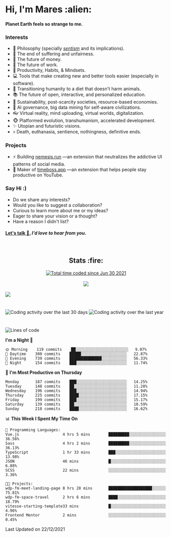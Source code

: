 <h1>Hi, I'm Mares :alien:</h1>

#### Planet Earth feels so strange to me.

### **Interests**

- 🌊 Philosophy (specially [_sentism_][sentismmedium] and its implications).
- 🎯 The end of suffering and unfairness.
- 💸 The future of money.
- 💼 The future of work.
- 🧠 Productivity, Habits, & Mindsets.
- 💻 Tools that make creating new and better tools easier (especially in software).
- 🥗 Transitioning humanity to a diet that doesn't harm animals.
- 📚 The future of open, interactive, and personalized education.
- 🌱 Sustainability, post-scarcity societies, resource-based economies.
- 🤖 AI governance, big data mining for self-aware civilizations.
- 👓 Virtual reality, mind uploading, virtual worlds, digitalization.
- 🐵 Platformed evolution, transhumanism, accelerated development.
- ✨ Utopian and futuristic visions.
- 💀 Death, euthanasia, sentience, nothingness, definitive ends.


### **Projects**

- ⚡ Building [nemesis.run](https://nemesis.run) —an extension that neutralizes the addictive UI patterns of social media.
- 💎 Maker of [timeboss.app](https://timeboss.app) —an extension that helps people stay productive on YouTube.


### **Say Hi :)**

- Do we share any interests?
- Would you like to suggest a collaboration?
- Curious to learn more about me or my ideas?
- Eager to share your vision or a thought?
- Have a reason I didn't list?

#### [Let's talk :wave:.](mailto:mareszhar@gmail.com) _I'd love to hear from you_.

[sentismmedium]: https://medium.com/@mareszhar/born-a-prisoner-a-reflection-about-life-its-struggles-and-a-plan-to-escape-d8566ce9b026

<br>

<h2 align="center">Stats :fire:</h2>

<div align="center">
  <a href="https://wakatime.com/@cfdc0e0d-4860-4b62-9ff0-cb659185525e">
    <img src="https://wakatime.com/badge/user/cfdc0e0d-4860-4b62-9ff0-cb659185525e.svg" alt="Total time coded since Jun 30 2021" />
  </a>
</div>

<br>

<div align="center">
  <img src="https://github-readme-streak-stats.herokuapp.com?user=mareszhar&theme=black-ice&hide_border=true&stroke=FFFFFF15&ring=DF8FFE&fire=DF8FFE&currStreakLabel=DF8FFE&background=1A232A&currStreakNum=86FFAB&dates=B1AAB3FF">
</div>

<!-- Add or remove this: &dates=B1AAB3FF at the end of the streak stats URL if they get bugged and aren't updating -->

<br>

<img src="https://activity-graph.herokuapp.com/graph?username=mareszhar&theme=nord&bg_color=00000000&color=979797&line=DF8FFE&point=00000000&area=true&hide_border=true">

<br>

<h1></h1>

<img src="https://wakatime.com/share/@mares/5df0ff02-9c79-41b4-b540-51dc9c65a57b.svg" alt="Coding activity over the last 30 days" />
<img src="https://wakatime.com/share/@mares/ea89ba71-f374-40af-930c-e0655909fe37.svg" alt="Coding activity over the last year" />

<h1></h1>

<!--START_SECTION:waka-->
![Lines of code](https://img.shields.io/badge/From%20Hello%20World%20I%27ve%20Written-124%20Thousand%20lines%20of%20code-blue)

**I'm a Night 🦉** 

```text
🌞 Morning    119 commits    ██░░░░░░░░░░░░░░░░░░░░░░░   9.07% 
🌆 Daytime    300 commits    █████░░░░░░░░░░░░░░░░░░░░   22.87% 
🌃 Evening    739 commits    ██████████████░░░░░░░░░░░   56.33% 
🌙 Night      154 commits    ███░░░░░░░░░░░░░░░░░░░░░░   11.74%

```
📅 **I'm Most Productive on Thursday** 

```text
Monday       187 commits    ███░░░░░░░░░░░░░░░░░░░░░░   14.25% 
Tuesday      148 commits    ██░░░░░░░░░░░░░░░░░░░░░░░   11.28% 
Wednesday    196 commits    ███░░░░░░░░░░░░░░░░░░░░░░   14.94% 
Thursday     225 commits    ████░░░░░░░░░░░░░░░░░░░░░   17.15% 
Friday       199 commits    ███░░░░░░░░░░░░░░░░░░░░░░   15.17% 
Saturday     139 commits    ██░░░░░░░░░░░░░░░░░░░░░░░   10.59% 
Sunday       218 commits    ████░░░░░░░░░░░░░░░░░░░░░   16.62%

```


📊 **This Week I Spent My Time On** 

```text
💬 Programming Languages: 
Vue.js                   4 hrs 5 mins        █████████░░░░░░░░░░░░░░░░   36.56% 
Sass                     4 hrs 2 mins        █████████░░░░░░░░░░░░░░░░   36.13% 
TypeScript               1 hr 33 mins        ███░░░░░░░░░░░░░░░░░░░░░░   13.98% 
JSON                     46 mins             █░░░░░░░░░░░░░░░░░░░░░░░░   6.88% 
SCSS                     22 mins             ░░░░░░░░░░░░░░░░░░░░░░░░░   3.36%

🐱‍💻 Projects: 
wdp-fm-meet-landing-page 8 hrs 28 mins       ███████████████████░░░░░░   75.81% 
wdp-fm-space-travel      2 hrs 6 mins        ████░░░░░░░░░░░░░░░░░░░░░   18.79% 
vitesse-starting-template33 mins             █░░░░░░░░░░░░░░░░░░░░░░░░   4.96% 
Frontend Mentor          2 mins              ░░░░░░░░░░░░░░░░░░░░░░░░░   0.45%

```


 Last Updated on 22/12/2021
<!--END_SECTION:waka-->
